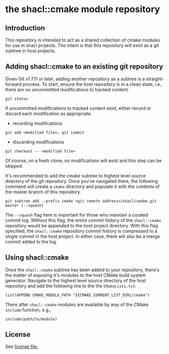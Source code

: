 # the shacl::cmake module repository

## Introduction
This repository is intended to act as a shared collection of cmake modules for
use in shacl projects. The intent is that this repository will exist as a git
subtree in host projects.

## Adding shacl::cmake to an existing git repository

Given Git v1.7.11 or later, adding another repository as a subtree is a
straight-forward process. To start, ensure the host repository is in a clean
state, i.e., there are no uncommitted modifications to tracked content.

```
git status
```

If uncommitted modifications to tracked content exist, either record or discard
each modification as appropriate.

+ recording modifications

```
git add <modified file>; git commit
```

+ discarding modifications

```
git checkout -- <modified file>
```

Of course, on a fresh clone, no modifications will exist and this step can be
skipped.

It's recommended to add the cmake subtree to highest level source directory of
the git repository. Once you've navigated there, the following command will
create a `cmake` directory and populate it with the contents of the master
branch of this repository.

```
git subtree add --prefix cmake <git remote address>/shacl/cmake.git master [--squash]
```

The `--squash` flag here is important for those who maintain a curated commit
log. Without this flag, the entire commit history of the `shacl::cmake`
repository would be appended to the host project directory. With this flag
specified, the `shacl::cmake` repository commit history is compressed to a
single commit in the host project. In either case, there will also be a merge
commit added to the log.

## Using shacl::cmake

Once the `shacl::cmake` subtree has been added to your repository, there's the
matter of exposing it's modules to the host CMake build system generator.
Navigate to the highest level source directory of the host repository and add
the following line to the the `CMakeLists.txt`.

```
list(APPEND CMAKE_MODULE_PATH "${CMAKE_CURRENT_LIST_DIR}/cmake")
```

There after `shacl::cmake` modules are available by way of the CMake `include`
function, e.g.,

```
include(path/to/module)
```

## License

See [license file.](./LICENSE)
